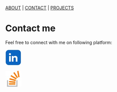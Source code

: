 [ABOUT](./index.md)  |  [CONTACT](./contact.md)  |  [PROJECTS](./projects.md)

# Contact me

Feel free to connect with me on following platform:

[![Linkedin](/images/linkedin.jpeg)](https://www.linkedin.com/in/vishal0/)

[![Stackoverflow](/images/stack.jpeg)](https://stackoverflow.com/users/27615214/vishal-bhavsar)


